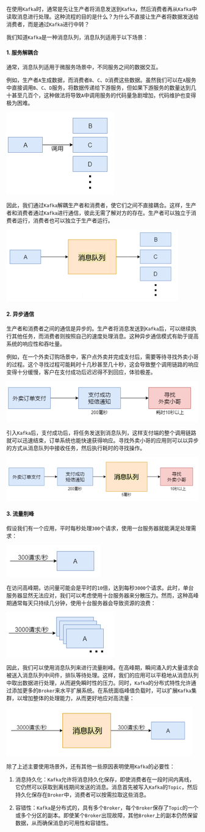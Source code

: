 在使用`Kafka`时，通常是先让生产者将消息发送到`Kafka`，然后消费者再从`Kafka`中读取消息进行处理。这种流程的目的是什么？为什么不直接让生产者将数据发送给消费者，而是通过`Kafka`进行中转？

我们知道`Kafka`是一种消息队列，消息队列适用于以下场景：

#### 1. 服务解耦合

通常，消息队列适用于微服务场景中，不同服务之间的数据交互。

例如，生产者`A`生成数据，而消费者`B`、`C`、`D`消费这些数据。虽然我们可以在`A`服务中直接调用`B`、`C`、`D`服务，将数据传递给下游服务，但如果下游服务的数量达到几十甚至几百个，这种做法将导致`A`中调用服务的代码量急剧增加，代码维护也变得极为困难。

![调用服务](image/000eb12563614ee887edad78c53b477a.png)

因此，我们通过`Kafka`解耦生产者和消费者，使它们之间不直接耦合。这样，生产者和消费者通过`Kafka`进行通信，彼此无需了解对方的存在。生产者可以独立于消费者运行，消费者也可以独立于生产者运行。

<img src="image/image-20241010152213922.png" alt="image-20241010152213922" style="zoom:60%;" />

#### 2. 异步通信

生产者和消费者之间的通信是异步的。生产者将消息发送到`Kafka`后，可以继续执行其他任务，而消费者则按照自己的速度处理消息。这种异步通信模式有助于提高系统的响应性和吞吐量。

例如，在一个外卖订购场景中，客户点外卖并完成支付后，需要等待寻找外卖小哥的过程。这个寻找过程可能耗时十几秒甚至几十秒，这会导致整个调用链路的响应变得十分缓慢，客户在支付成功后迟迟得不到回应，体验极差。

![在这里插入图片描述](image/a76ca7ec9e644816917317f36fc78b33.png)

引入`Kafka`后，支付成功后，将任务发送到消息队列，这样支付端的整个调用链路就可以迅速结束，订单系统也能快速获得响应。寻找外卖小哥的应用则可以以异步的方式从消息队列中接收任务，然后执行耗时的寻找操作。

<img src="image/image-20241010152320766.png" alt="image-20241010152320766" style="zoom:60%;" />

#### 3. 流量削峰

假设我们有一个应用，平时每秒处理`300`个请求，使用一台服务器就能满足处理需求：

![在这里插入图片描述](image/d179c71b8c1349db8bc4b01a73263bb9.png)

在访问高峰期，访问量可能会是平时的`10`倍，达到每秒`3000`个请求。此时，单台服务器显然无法应对，我们可以考虑使用十台服务器来分散压力。然而，这种高峰期通常每天只持续几分钟，使用十台服务器会导致资源的浪费：

![在这里插入图片描述](image/ddbb34dee0a947d6a742973df0a40722.png)

因此，我们可以使用消息队列来进行流量削峰。在高峰期，瞬间涌入的大量请求会被送入消息队列中间件，排队等待处理。这样，我们的应用可以平稳地从消息队列中取出数据进行处理，从而避免瞬时性的压力。同时，`Kafka`的分布式特性允许通过添加更多的`Broker`来水平扩展系统。在系统面临峰值负载时，可以扩展`Kafka`集群，以增加整体的处理能力，从而更好地应对高流量：

<img src="image/image-20241010152406953.png" alt="image-20241010152406953" style="zoom:60%;" />

除了上述主要使用场景外，还有其他一些原因表明使用`Kafka`的必要性：

1. 消息持久化：`Kafka`允许将消息持久化保存，即使消费者在一段时间内离线，它仍然可以获取到离线期间发送的消息。消息首先被写入`Kafka`的`Topic`，然后持久化保存在`Broker`中，消费者可以按需拉取这些消息。

2. 容错性：`Kafka`是分布式的，具有多个`Broker`，每个`Broker`保存了`Topic`的一个或多个分区的副本。即使某个`Broker`出现故障，其他`Broker`上的副本仍然保留数据，从而确保消息的可用性和容错性。
